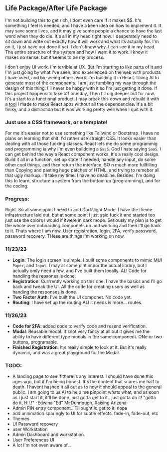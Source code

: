 ## Life Package/After Life Package

I'm not building this to get rich, I dont even care if it makes $$. It's something I feel is needed, and I have a keen idea on how to implement it. It may save some lives, and it may give some people a chance to have the last word when they do die. It's all in my head right now. I desperately need to sit down and write out exactly how it will work and what its actually for. I'm on it, I just have not done it yet. I don't know why. I can see it in my head. The entire structure of the system and how I want it to work. I know it makes no sense. but it seems to be my process.

I don't enjoy UI work. I'm terrible at UX. But I'm starting to like parts of it and I'm just going by what I've seen, and experienced on the web with products I have used, and by seeing others work. I'm building it in React. Using AI to generate most of the components. I am just fumbling my way through the design of this thing. I'll never be happy with it so I'm just getting it done. If this project happens to take off one day, Then I'll dig deeper but for now. It's a start to a functional product. I may break this down and rebuild it with a [tool](https://github.com/ddcroft73/create-react-mini) I made to make React apps without all the dependencies. It's a bit finiky, and a distraction but it was working pretty well when I quit with it.

### Just use a CSS framework, or a template!

For me it's easier not to use something like Tailwind or Bootstrap. I have no plans on learning that shit. I'd rather use straight CSS. It looks easier than dealing with all those fucking classes. React lets me do some programmig and programming is why I'm even buildoing a `SaaS`. God I hate saying `SaaS`. I can get behind the way a React component works. It's a really cool design. Build it all in a function, set up state if needed, handle any input, do some other cool things, and then return the interface. SO n much more fullfilling than Copying and pasting huge patches of HTML, and trying to remeber all that ugly markup. I'll take my time. I have no deadline. Besides. I'm doing this to learn, structure a system from the bottom up (programming), and for the coding.

### Progress:

Right. So at some ppint I need to add Dark\light Mode. I have the theme infrastructure laid out, but at some point I just said fuck it and started too just use the colors i would if itwere in dark mode. Seriously my plan is to get the whole user onboarding componets up and working and then I'll go back to it. Thats where I am now. User registration, login, 2FA, verify password, password recovery. THese are things I'm working on now.

### 11/23/23

- **Login**: The login screen is simple. I built some components to mimic MUI `Paper`, and `Input`. I may at some pint impor the actual library, but I actually omly need a few, and I've built them locally. ALl Code for handling the repsones is done.
- **Registration**: Currrently working on this one. I have the basics and I'll go back and tweak the UI. All the code for creating users as well as handing the responses is done.
- **Two Factor Auth**: I've built the UI componet. No code yet.
- **Routing**: I have set up the routing.ALl it needs is more... routes.

### 11/26/23

- **Code for 2FA**: added code to verify code and resend verification.
- **Modal**: Reusable modal. It'snot very fancy at all but it gives me the ability to have different type modals in the same component. ONe or two buttons, programable.
- **Finished Registration**: It;s really simple to look at it. But it's really dynamic, and was a great playground for the Modal.

### TODO:

- A landing page to see if there is any interest. I should have done this ages ago, but if I'm being honest. It's the content that scares me half to death. I havent hashed it all out as to how it should appeal to the general public. I am going to us AI to help me pinpoint whats what, and as soon as I just start it, it'll be done. just gotta get to it.. just gotta do it!   "gotta do it, H.I.!" -Edwina "Ed" McDunnough, Raising Arizona
- Admin PIN entry component.. THought Id get to it. nope
- add annimation sparingly to UI for subtle effects. fade-in, fade-out, etc
- Themes
- UI Password recovery
- user Workstation
- Admin Dashboard and workstation.
- User Preferences UI
- A lot I'm not even aware of...
